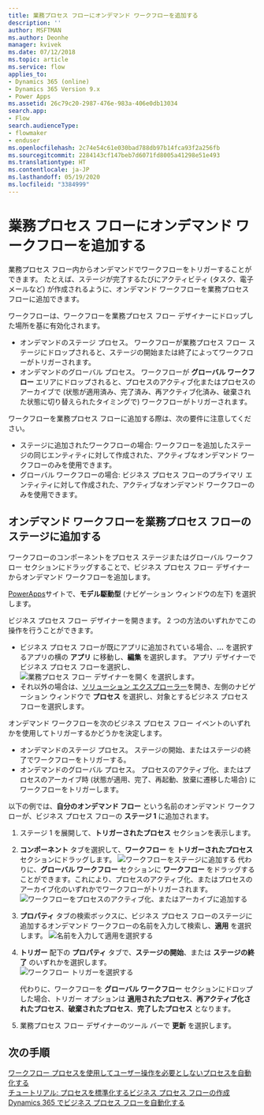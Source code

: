 ```yaml
---
title: 業務プロセス フローにオンデマンド ワークフローを追加する
description: ''
author: MSFTMAN
ms.author: Deonhe
manager: kvivek
ms.date: 07/12/2018
ms.topic: article
ms.service: flow
applies_to:
- Dynamics 365 (online)
- Dynamics 365 Version 9.x
- Power Apps
ms.assetid: 26c79c20-2987-476e-983a-406e0db13034
search.app:
- Flow
search.audienceType:
- flowmaker
- enduser
ms.openlocfilehash: 2c74e54c61e030bad788db97b14fca93f2a256fb
ms.sourcegitcommit: 2284143cf147beb7d6071fd8005a41298e51e493
ms.translationtype: HT
ms.contentlocale: ja-JP
ms.lasthandoff: 05/19/2020
ms.locfileid: "3384999"
---
```

# <a name="add-an-on-demand-workflow-to-a-business-process-flow"></a>業務プロセス フローにオンデマンド ワークフローを追加する


業務プロセス フロー内からオンデマンドでワークフローをトリガーすることができます。 たとえば、ステージが完了するたびにアクティビティ (タスク、電子メールなど) が作成されるように、オンデマンド ワークフローを業務プロセス フローに追加できます。 

ワークフローは、ワークフローを業務プロセス フロー デザイナーにドロップした場所を基に有効化されます。
- オンデマンドのステージ プロセス。 ワークフローが業務プロセス フロー ステージにドロップされると、ステージの開始または終了によってワークフローがトリガーされます。 
- オンデマンドのグローバル プロセス。 ワークフローが **グローバル ワークフロー** エリアにドロップされると、プロセスのアクティブ化またはプロセスのアーカイブで (状態が適用済み、完了済み、再アクティブ化済み、破棄された状態に切り替えられたタイミングで) ワークフローがトリガーされます。 

ワークフローを業務プロセス フローに追加する際は、次の要件に注意してください。
- ステージに追加されたワークフローの場合: ワークフローを追加したステージの同じエンティティに対して作成された、アクティブなオンデマンド ワークフローのみを使用できます。  
- グローバル ワークフローの場合: ビジネス プロセス フローのプライマリ エンティティに対して作成された、アクティブなオンデマンド ワークフローのみを使用できます。

## <a name="add-an-on-demand-workflow-to-a-business-process-flow-stage"></a>オンデマンド ワークフローを業務プロセス フローのステージに追加する

ワークフローのコンポーネントをプロセス ステージまたはグローバル ワークフロー セクションにドラッグすることで、ビジネス プロセス フロー デザイナーからオンデマンド ワークフローを追加します。 

[PowerApps](https://make.powerapps.com)サイトで、**モデル駆動型** (ナビゲーション ウィンドウの左下) を選択します。 

ビジネス プロセス フロー デザイナーを開きます。 2 つの方法のいずれかでこの操作を行うことができます。
- ビジネス プロセス フローが既にアプリに追加されている場合、**…** を選択するアプリの横の **アプリ** に移動し、**編集** を選択します。 アプリ デザイナーでビジネス プロセス フローを選択し、![業務プロセス フロー デザイナーを開く](media/dynamics365-open-designer.PNG) を選択します。  
- それ以外の場合は、[ソリューション エクスプローラー](/powerapps/maker/model-driven-apps/advanced-navigation.md#solution-explorer)を開き、左側のナビゲーション ウィンドウで **プロセス** を選択し、対象とするビジネス プロセス フローを選択します。 

オンデマンド ワークフローを次のビジネス プロセス フロー イベントのいずれかを使用してトリガーするかどうかを決定します。 
- オンデマンドのステージ プロセス。 ステージの開始、またはステージの終了でワークフローをトリガーする。 
- オンデマンドのグローバル プロセス。 プロセスのアクティブ化、またはプロセスのアーカイブ時 (状態が適用、完了、再起動、放棄に遷移した場合) にワークフローをトリガーします。 

以下の例では、**自分のオンデマンド フロー** という名前のオンデマンド ワークフローが、ビジネス プロセス フローの **ステージ 1** に追加されます。 

1. ステージ 1 を展開して、**トリガーされたプロセス** セクションを表示します。 
2. **コンポーネント** タブを選択して、**ワークフロー** を **トリガーされたプロセス** セクションにドラッグします。
    ![ワークフローをステージに追加する](media/add-workflow-to-bpf-1.png) 代わりに、**グローバル ワークフロー** セクションに **ワークフロー** をドラッグすることができます。これにより、プロセスのアクティブ化、またはプロセスのアーカイブ化のいずれかでワークフローがトリガーされます。
 ![ワークフローをプロセスのアクティブ化、またはアーカイブに追加する](media/add-workflow-to-bpf-global.png)
3. **プロパティ** タブの検索ボックスに、ビジネス プロセス フローのステージに追加するオンデマンド ワークフローの名前を入力して検索し、**適用** を選択します。
    ![名前を入力して適用を選択する](media/add-workflow-to-bpf-2.png)
4. **トリガー** 配下の **プロパティ** タブで、**ステージの開始**、または **ステージの終了** のいずれかを選択します。  
    ![ワークフロー トリガーを選択する](media/workflow-trigger.png)
   
    代わりに、ワークフローを **グローバル ワークフロー** セクションにドロップした場合、トリガー オプションは **適用されたプロセス**、**再アクティブ化されたプロセス**、**破棄されたプロセス**、**完了したプロセス** となります。

5. 業務プロセス フロー デザイナーのツール バーで **更新** を選択します。
 
## <a name="next-steps"></a>次の手順
[ワークフロー プロセスを使用してユーザー操作を必要としないプロセスを自動化する](workflow-processes.md) <br/>
[チュートリアル: プロセスを標準化するビジネス プロセス フローの作成](create-business-process-flow.md) <br/>
[Dynamics 365 でビジネス プロセス フローを自動化する](https://blogs.msdn.microsoft.com/crm/2017/03/28/business-process-flow-automation-in-dynamics-365/)
